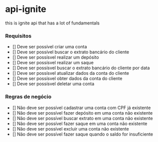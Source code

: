 # api-ignite
this is ignite api that has a lot of fundamentals

### Requisitos 

- [] Deve ser possível criar uma conta
- [] Deve ser possível buscar o extrato bancário do cliente
- [] Deve ser possísvel realizar um depósito
- [] Deve ser possísvel realizar um saque
- [] Deve ser possísvel buscar o extrato bancário do cliente por data
- [] Deve ser possísvel atualizar dados da conta do cliente
- [] Deve ser possísvel obter dados da conta do cliente 
- [] Deve ser possísvel deletar uma conta

### Regras de negócio

- [] Não deve ser possível cadastrar uma conta com CPF já existente
- [] Não deve ser possível fazer depósito em uma conta não existente
- [] Não deve ser possível buscar extrato em uma conta não existente
- [] Não deve ser possível fazer saque em uma conta não existente
- [] Não deve ser possível excluir uma conta não existente
- [] Não deve ser possível fazer saque quando o saldo for insuficiente